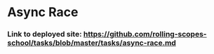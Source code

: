 # Async Race

### Link to deployed site: https://github.com/rolling-scopes-school/tasks/blob/master/tasks/async-race.md
